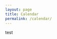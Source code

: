 ```yaml
---
layout: page
title: Calendar
permalink: /calendar/
---
```


test

<!-- Calendly inline widget begin -->
<div class="calendly-inline-widget" data-url="https://calendly.com/wgrover/meet"></div>
<script type="text/javascript" src="https://assets.calendly.com/assets/external/widget.js"></script>
<!-- Calendly inline widget end -->
